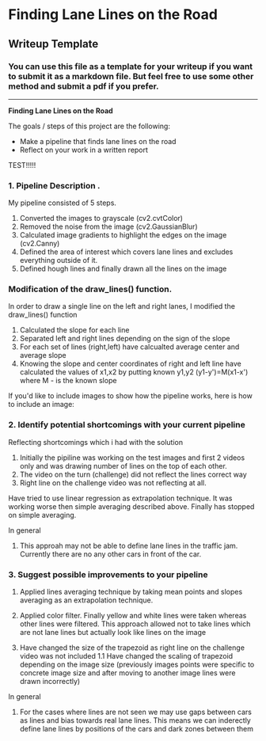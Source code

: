 # **Finding Lane Lines on the Road** 

## Writeup Template

### You can use this file as a template for your writeup if you want to submit it as a markdown file. But feel free to use some other method and submit a pdf if you prefer.

---

**Finding Lane Lines on the Road**

The goals / steps of this project are the following:
* Make a pipeline that finds lane lines on the road
* Reflect on your work in a written report


[//]: # (Image References)

[image1]: ./examples/grayscale.jpg "Grayscale"

TEST!!!!!

### 1. Pipeline Description . 

My pipeline consisted of 5 steps. 

1. Converted the images to grayscale (cv2.cvtColor)
2. Removed the noise from the image (cv2.GaussianBlur)
3. Calculated image gradients to highlight the edges on the image (cv2.Canny)
4. Defined the area of interest which covers lane lines and excludes everything outside of it.
5. Defined hough lines and finally drawn all the lines on the image


### Modification of the draw_lines() function.
In order to draw a single line on the left and right lanes, I modified the draw_lines() function 

1. Calculated the slope for each line
2. Separated left and right lines depending on the sign of the slope
3. For each set of lines (right,left) have calcualted average center and average slope
4. Knowing the slope and center coordinates of right and left line have calculated the values of x1,x2 by putting known y1,y2 
    (y1-y')=M(x1-x') where M - is the known slope


If you'd like to include images to show how the pipeline works, here is how to include an image: 


### 2. Identify potential shortcomings with your current pipeline

Reflecting shortcomings which i had with the solution
 
1. Initially the pipiline was working on the test images and first 2 videos only 
   and was drawing number of lines on the top of each other.
2. The video on the turn (challenge) did not reflect the lines correct way
3. Right line on the challenge video was not reflecting at all.

Have tried to use linear regression as extrapolation technique. It was working worse then simple averaging described above.
Finally has stopped on simple averaging.


In general
1. This approah may not be able to define lane lines in the traffic jam. Currently there are no any other cars in front of the car.


 
### 3. Suggest possible improvements to your pipeline

1. Applied lines averaging technique by taking mean points and slopes averaging  as an extrapolation technique.
2. Applied color filter. Finally yellow and white lines were taken whereas other lines were filtered. 
   This approach allowed not to take lines  which are not lane lines but actually look like lines on the image
   
3. Have changed the size of the trapezoid as right line on the challenge video was not included
   1.1 Have changed the scaling of trapezoid depending on the image size (previously images points were specific to concrete image size and after moving to another image lines were drawn incorrectly)
   
In general
1. For the cases where lines are not seen we may use gaps between cars as lines and bias towards real lane lines.
   This means we can inderectly define lane lines by positions of the cars and dark zones between them 



   
    


